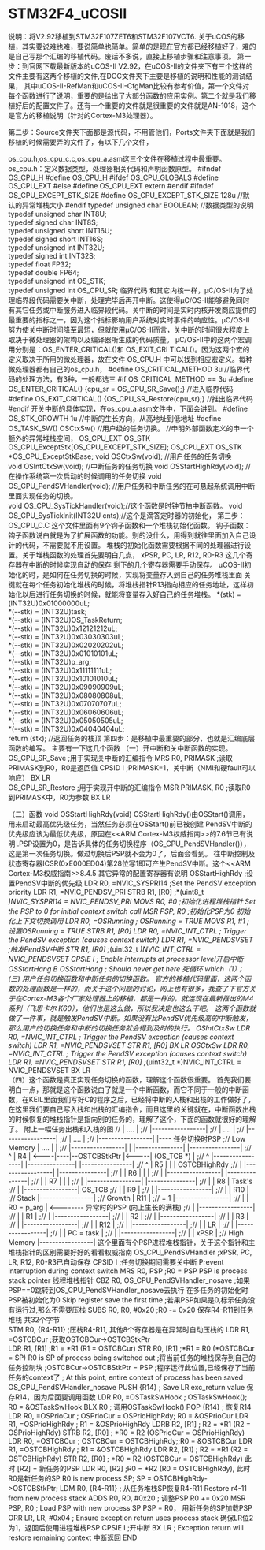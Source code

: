 STM32F4_uCOSII
==============
说明：将V2.92移植到STM32F107ZET6和STM32F107VCT6.
    关于uCOS的移植，其实要说难也难，要说简单也简单。简单的是现在官方都已经移植好了，难的是自己写那个汇编的移植代码。废话不多说，直接上移植步骤和注意事项。
    第一步：到官网下载最新版本的uCOS-II V2.92，在uCOS-II的文件夹下有三个这样的文件主要有这两个移植的文件,在DOC文件夹下主要是移植的说明和性能的测试结果，
其中uCOS-II-RefMan和uCOS-II-CfgMan比较有参考价值，第一个文件对每个函数进行了说明，重要的是给出了大部分函数的应用实例。第二个就是我们移植好后的配置文件了。还有一个重要的文件就是很重要的文件就是AN-1018，这个是官方的移植说明（针对的Cortex-M3处理器）。
 
   第二步：Source文件夹下面都是源代码，不用管他们，Ports文件夹下面就是我们移植的时候需要弄的文件了，有以下几个文件，
 
os_cpu.h,os_cpu_c.c,os_cpu_a.asm这三个文件在移植过程中最重要。
os_cpu.h：定义数据类型，处理器相关代码和声明函数原型。
#ifndef  OS_CPU_H
#define  OS_CPU_H
#ifdef   OS_CPU_GLOBALS
#define  OS_CPU_EXT
#else
#define  OS_CPU_EXT  extern
#endif
#ifndef  OS_CPU_EXCEPT_STK_SIZE
#define  OS_CPU_EXCEPT_STK_SIZE    128u   //默认的异常堆栈大小
#endif
typedef unsigned char  BOOLEAN;           //数据类型的说明
typedef unsigned char  INT8U;                   
typedef signed   char  INT8S;                  
typedef unsigned short INT16U;                 
typedef signed   short INT16S;                  
typedef unsigned int   INT32U;                  
typedef signed   int   INT32S;                  
typedef float          FP32;                    
typedef double         FP64;                    
typedef unsigned int   OS_STK;                  
typedef unsigned int   OS_CPU_SR;
临界代码
     和其它内核一样，μC/OS-Ⅱ为了处理临界段代码需要关中断，处理完毕后再开中断。这使得μC/OS-Ⅱ能够避免同时有其它任务或中断服务进入临界段代码。关中断的时间是实时内核开发商应提供的最重要的指标之一，因为这个指标影响用户系统对实时事件的响应性。μC/OS-Ⅱ努力使关中断时间降至最短，但就使用μC/OS-Ⅱ而言，关中断的时间很大程度上取决于微处理器的架构以及编译器所生成的代码质量。
    μC/OS-Ⅱ中的这两个宏调用分别是：OS_ENTER_CRITICAL()和 OS_EXIT_CRI TICAL()。因为这两个宏的定义取决于所用的微处理器，故在文件 OS_CPU.H 中可以找到相应宏定义。每种微处理器都有自己的os_cpu.h，
#define  OS_CRITICAL_METHOD   3u  //临界代码的处理方法，有3种，一般都选三
#if OS_CRITICAL_METHOD == 3u
#define  OS_ENTER_CRITICAL() {cpu_sr = OS_CPU_SR_Save();} //进入临界代码
#define  OS_EXIT_CRITICAL()  {OS_CPU_SR_Restore(cpu_sr);} //推出临界代码
#endif
开关中断的具体实现，在os_cpu_a.asm文件中，下面会讲到。
#define  OS_STK_GROWTH        1u          //中断的生长方向，从高地址到低地址
#define  OS_TASK_SW()         OSCtxSw()   //用户级的任务切换。
//申明外部函数定义的申一个额外的异常堆栈空间，
OS_CPU_EXT  OS_STK   OS_CPU_ExceptStk[OS_CPU_EXCEPT_STK_SIZE];
OS_CPU_EXT  OS_STK  *OS_CPU_ExceptStkBase;
void       OSCtxSw(void);                   //用户任务的任务切换          
void       OSIntCtxSw(void);                //中断任务的任务切换
void       OSStartHighRdy(void); //在操作系统第一次启动的时候调用的任务切换
void       OS_CPU_PendSVHandler(void); //用户任务和中断任务的在可悬起系统调用中断里面实现任务的切换。                                             
void       OS_CPU_SysTickHandler(void);//这个函数是时钟节拍中断函数。
void       OS_CPU_SysTickInit(INT32U  cnts);//这个是滴答定时器的初始化，
第三步：OS_CPU_C.C
这个文件里面有9个钩子函数和一个堆栈初始化函数。
钩子函数：钩子函数说白就是为了扩展函数的功能。别的没什么，用得到就往里面加入自己设计的代码，不需要就不用设置。
堆栈的初始化函数需要根据不同的处理器进行设置。关于堆栈函数的处理首先要明白几点，
xPSR, PC, LR, R12, R0-R3 这几个寄存器在中断的时候实现自动的保存
剩下的几个寄存器需要手动保存。
uCOS-II初始化的时，是如何在任务切换的时候，实现将变量存入到自己的任务堆栈里面
关键就在每个任务初始化堆栈的时候，将堆栈指针R13指向相应的任务地址，这样初始化以后进行任务切换的时候，就能将变量存入好自己的任务堆栈。
*(stk)    = (INT32U)0x01000000uL;        
*(--stk)  = (INT32U)task;                
*(--stk)  = (INT32U)OS_TaskReturn;       
*(--stk)  = (INT32U)0x12121212uL;        
*(--stk)  = (INT32U)0x03030303uL;        
*(--stk)  = (INT32U)0x02020202uL;        
*(--stk)  = (INT32U)0x01010101uL;        
*(--stk)  = (INT32U)p_arg;               
*(--stk)  = (INT32U)0x11111111uL;        
*(--stk)  = (INT32U)0x10101010uL;        
*(--stk)  = (INT32U)0x09090909uL;        
*(--stk)  = (INT32U)0x08080808uL;        
*(--stk)  = (INT32U)0x07070707uL;        
*(--stk)  = (INT32U)0x06060606uL;        
*(--stk)  = (INT32U)0x05050505uL;        
*(--stk)  = (INT32U)0x04040404uL;        
return (stk);                          //返回任务的栈顶
第四步：是移植中最重要的部分，也就是汇编底层函数的编写。
主要有一下这几个函数
（一）开中断和关中断函数的实现。
OS_CPU_SR_Save           ;用于实现关中断的汇编指令
    MRS     R0, PRIMASK ;读取PRIMASK到R0，R0是返回值
    CPSID   I           ;PRIMASK=1，关中断（NMI和硬fault可以响应）
    BX      LR   
OS_CPU_SR_Restore       ;用于实现开中断的汇编指令
    MSR     PRIMASK, R0 ;读取R0到PRIMASK中，R0为参数
    BX      LR
 
（二）函数 void OSStartHighRdy(void)
OSStartHighRdy()由OSStart()调用，用来启动最高优先级任务，当然任务必须在OSStart()前已被创建
PendSV中断的优先级应该为最低优先级，原因在<<ARM Cortex-M3权威指南>>的7.6节已有说明
.PSP设置为0，是告诉具体的任务切换程序（OS_CPU_PendSVHandler()），这是第一次任务切换。做过切换后PSP就不会为0了，后面会看到。
往中断控制及状态寄存器ICSR(0xE000ED04)第28位写1即可产生PendSV中断。这个<<ARM Cortex-M3权威指南>>8.4.5 其它异常的配置寄存器有说明
OSStartHighRdy                                ;设置PendSV中断的优先级
    LDR     R0, =NVIC_SYSPRI14                ;Set the PendSV exception priority
    LDR     R1, =NVIC_PENDSV_PRI
    STRB    R1, [R0]                          ;*(uint8_t *)NVIC_SYSPRI14 = NVIC_PENDSV_PRI
    MOVS    R0, #0           ;初始化进程堆栈指针  Set the PSP to 0 for initial context switch call
    MSR     PSP, R0          ;初始化PSP为0        初始化上下文切换调用
    LDR     R0, =OSRunning   ; OSRunning = TRUE
    MOVS    R1, #1           ;设置OSRunning = TRUE
    STRB    R1, [R0]
    LDR     R0, =NVIC_INT_CTRL    ; Trigger the PendSV exception (causes context switch)
    LDR     R1, =NVIC_PENDSVSET   ;触发PendSV中断
    STR     R1, [R0]              ;*(uint32_t *)NVIC_INT_CTRL = NVIC_PENDSVSET
    CPSIE   I                     ; Enable interrupts at processor level开启中断
OSStartHang
    B       OSStartHang           ; Should never get here 死循环 which（1）；
(三) 用户任务切换函数和中断任务的切换函数。
     官方的移植代码里面，这两个函数的处理函数是一样的，而关于这个问题的讨论，网上也有很多，我查了下官方关于在Cortex-M3各个厂家处理器上的移植，都是一样的，就连现在最新推出的M4系列（飞思卡尔 K60），他们也是这么做，所以我决定也这么干吧。
     这两个函数就做了一件事，就是触发PendSV中断。如果没有比PendSV优先级高的中断触发，那么用户的切换任务和中断的切换任务就会得到及时的执行。
OSIntCtxSw
    LDR     R0, =NVIC_INT_CTRL       ; Trigger the PendSV exception (causes context switch)
    LDR     R1, =NVIC_PENDSVSET
    STR     R1, [R0]
    BX      LR
OSCtxSw
    LDR     R0, =NVIC_INT_CTRL       ; Trigger the PendSV exception (causes context switch)
    LDR     R1, =NVIC_PENDSVSET
    STR     R1, [R0]                 ;*(uint32_t *)NVIC_INT_CTRL = NVIC_PENDSVSET
    BX      LR   
（四）这个函数是真正实现任务切换的函数，理解这个函数很重要。
  首先我们要明白一点，那就是这个函数说白了就是一个中断函数，而它不同于一般的中断函数，在KEIL里面我们写好C的程序之后，已经将中断的入栈和出栈的工作做好了，在这里我们要自己写入栈和出栈的汇编指令，而且这里的关键就在，中断函数出栈的时候恢复的堆栈指针是指向别的任务的，理解了这个，下面的函数就很好的理解了。
附上一幅任务出栈和入栈的图
//                 |     ....        |
;//                 |-----------------|
;//                 |     ....        |
;//                 |-----------------|
;//                 |     ....        |
;//                 |-----------------|       |---- 任务切换时PSP
;//     Low Memory  |     ....        |       |
;//                 |-----------------|       |    |---------------|      |----------------|
;//        ^        |       R4        |  <----|----|--OSTCBStkPtr  |<-----|   (OS_TCB *)   |
;//        ^        |-----------------|            |---------------|      |----------------|
;//        ^        |       R5        |            |               |         OSTCBHighRdy
;//        |        |-----------------|            |---------------|
;//        |        |       R6        |            |               |
;//        |        |-----------------|            |---------------|
;//        |        |       R7        |            |               |
;//        |        |-----------------|            |---------------|
;//        |        |       R8        |                 Task's
;//        |        |-----------------|                 OS_TCB
;//        |        |       R9        |
;//        |        |-----------------|
;//        |        |      R10        |
;//      Stack      |-----------------|
;//      Growth     |      R11        |
;//       = 1       |-----------------|
;//        |        |    R0 = p_arg   |  <-------- 异常时的PSP (向上生长的满栈)
;//        |        |-----------------|
;//        |        |       R1        |
;//        |        |-----------------|
;//        |        |       R2        |
;//        |        |-----------------|
;//        |        |       R3        |
;//        |        |-----------------|
;//        |        |       R12       |
;//        |        |-----------------|
;//        |        |       LR        |
;//        |        |-----------------|
;//        |        |    PC = task    |
;//        |        |-----------------|
;//        |        |      xPSR       |
;//    High Memory  |-----------------|
这个里面有个PSP进程堆栈指针，关于这个指针和主堆栈指针的区别需要好好的看看权威指南
OS_CPU_PendSVHandler   ;xPSR, PC, LR, R12, R0-R3已自动保存
    CPSID   I         ;任务切换期间需要关中断 Prevent interruption during context switch
    MRS     R0, PSP   ;R0 = PSP PSP is process stack pointer 线程堆栈指针
    CBZ     R0, OS_CPU_PendSVHandler_nosave    ;如果PSP==0跳转到OS_CPU_PendSVHandler_nosave去执行 在多任务的初始化时PSP被初始化为0  Skip register save the first time
                              ;若果PSP如果是0,标示任务没有运行过,那么不需要压栈
    SUBS    R0, R0, #0x20    ;R0 -= 0x20 保存R4-R11到任务堆栈 共32个字节            
    STM     R0, {R4-R11}     ;压栈R4-R11, 其他8个寄存器是在异常时自动压栈的
    LDR     R1, =OSTCBCur    ;获取OSTCBCur->OSTCBStkPtr                              
    LDR     R1, [R1]         ;R1 = *R1 (R1 = OSTCBCur)
    STR     R0, [R1]         ;*R1 = R0 (*OSTCBCur = SP) R0 is SP of process being switched out
                             ;将当前任务的堆栈保存到自己的任务控制块
                             ;OSTCBCur->OSTCBStkPtr = PSP
                             ;程序运行此位置,已经保存了当前任务的context了
                             ; At this point, entire context of process has been saved
OS_CPU_PendSVHandler_nosave
    PUSH    {R14}            ; Save LR exc_return value 保存R14，因为后面要调用函数 
    LDR     R0, =OSTaskSwHook  ; OSTaskSwHook();           R0 = &OSTaskSwHook
    BLX     R0               ; 调用OSTaskSwHook()
    POP     {R14}            ; 恢复R14
    LDR     R0, =OSPrioCur   ; OSPrioCur = OSPrioHighRdy; R0 = &OSPrioCur
    LDR     R1, =OSPrioHighRdy  ; R1 = &OSPrioHighRdy
    LDRB    R2, [R1]          ; R2 = *R1 (R2 = OSPrioHighRdy)
    STRB    R2, [R0]          ; *R0 = R2 (OSPrioCur = OSPrioHighRdy)
    LDR     R0, =OSTCBCur     ; OSTCBCur  = OSTCBHighRdy;;R0 = &OSTCBCur
    LDR     R1, =OSTCBHighRdy  ; R1 = &OSTCBHighRdy
    LDR     R2, [R1]           ; R2 = *R1 (R2 = OSTCBHighRdy)
    STR     R2, [R0]           ; *R0 = R2 (OSTCBCur = OSTCBHighRdy) 此时 [R2] = 新任务的PSP
    LDR     R0, [R2]          ;R0 = *R2 (R0 = OSTCBHighRdy), 此时R0是新任务的SP R0 is new process SP; SP = OSTCBHighRdy->OSTCBStkPtr;
    LDM     R0, {R4-R11}      ; 从任务堆栈SP恢复R4-R11 Restore r4-11 from new process stack
    ADDS    R0, R0, #0x20     ; 调整PSP  R0 += 0x20
    MSR     PSP, R0           ; Load PSP with new process SP  PSP = R0，    用新任务的SP加载PSP
    ORR     LR, LR, #0x04     ; Ensure exception return uses process stack  确保LR位2为1，返回后使用进程堆栈PSP
    CPSIE   I                 ;开中断
    BX      LR                ; Exception return will restore remaining context  中断返回
    END
